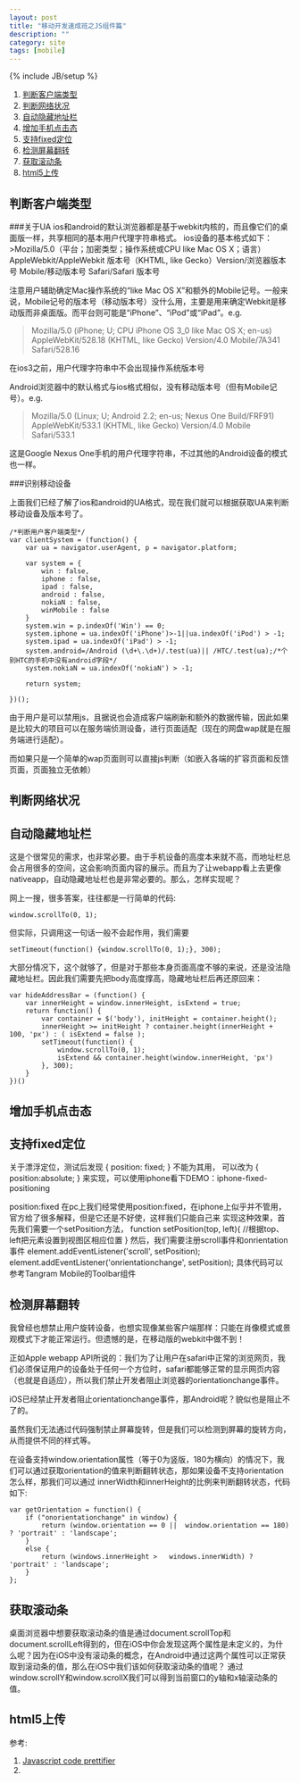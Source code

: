 ```yaml
---
layout: post
title: "移动开发速成班之JS组件篇"
description: ""
category: site
tags: [mobile]
---
```

{% include JB/setup %}

<ol class="directory">
	<li>
		<a href="#clientType">
			判断客户端类型
		</a>
	</li>
	<li>
		<a href="#networkStatus">
			判断网络状况
		</a>
	</li>
	<li>
		<a href="#hideAddress">
			自动隐藏地址栏
		</a>
	</li>
	<li>
		<a href="#clickState">
			增加手机点击态
		</a>
	</li>
	<li>
		<a href="#fixed">
			支持fixed定位
		</a>
	</li>
	<li>
		<a href="#screenOrient">
			检测屏幕翻转
		</a>
	</li>
	<li>
		<a href="#getScroll">
			获取滚动条
		</a>
	</li>
	<li>
		<a href="#upload">
			html5上传
		</a>
	</li>
</ol>

<h2 id="clientType">判断客户端类型</h2>
###关于UA
ios和android的默认浏览器都是基于webkit内核的，而且像它们的桌面版一样，共享相同的基本用户代理字符串格式。
ios设备的基本格式如下：
>Mozilla/5.0（平台；加密类型；操作系统或CPU like Mac OS X；语言）AppleWebkit/AppleWebkit 版本号（KHTML, like Gecko）Version/浏览器版本号 Mobile/移动版本号 Safari/Safari 版本号

注意用户辅助确定Mac操作系统的“like Mac OS X”和额外的Mobile记号。一般来说，Mobile记号的版本号（移动版本号）没什么用，主要是用来确定Webkit是移动版而非桌面版。而平台则可能是“iPhone”、“iPod”或“iPad”。e.g.

>Mozilla/5.0 (iPhone; U; CPU iPhone OS 3_0 like Mac OS X; en-us) AppleWebKit/528.18 (KHTML, like Gecko) Version/4.0 Mobile/7A341 Safari/528.16

在ios3之前，用户代理字符串中不会出现操作系统版本号

Android浏览器中的默认格式与ios格式相似，没有移动版本号（但有Mobile记号）。e.g.

>Mozilla/5.0 (Linux; U; Android 2.2; en-us; Nexus One Build/FRF91) AppleWebKit/533.1 (KHTML, like Gecko) Version/4.0 Mobile Safari/533.1

这是Google Nexus One手机的用户代理字符串，不过其他的Android设备的模式也一样。

###识别移动设备

上面我们已经了解了ios和android的UA格式，现在我们就可以根据获取UA来判断移动设备及版本号了。

	/*判断用户客户端类型*/
	var clientSystem = (function() {
		var ua = navigator.userAgent, p = navigator.platform;
	
		var system = {
			win : false,
			iphone : false,
			ipad : false,
			android : false,
			nokiaN : false,
			winMobile : false
		}
		system.win = p.indexOf('Win') == 0;
		system.iphone = ua.indexOf('iPhone')>-1||ua.indexOf('iPod') > -1;
		system.ipad = ua.indexOf('iPad') > -1;
		system.android=/Android (\d+\.\d+)/.test(ua)|| /HTC/.test(ua);/*个别HTC的手机中没有android字段*/
		system.nokiaN = ua.indexOf('nokiaN') > -1;
		
		return system;
	
	})();

由于用户是可以禁用js，且据说也会造成客户端刷新和额外的数据传输，因此如果是比较大的项目可以在服务端侦测设备，进行页面适配（现在的网盘wap就是在服务端进行适配）。

而如果只是一个简单的wap页面则可以直接js判断（如嵌入各端的扩容页面和反馈页面，页面独立无依赖）
				
<h2 id="networkStatus">判断网络状况</h2>
<h2 id="hideAddress">自动隐藏地址栏</h2>
这是个很常见的需求，也非常必要。由于手机设备的高度本来就不高，而地址栏总会占用很多的空间，这会影响页面内容的展示。而且为了让webapp看上去更像nativeapp，自动隐藏地址栏也是非常必要的。那么，怎样实现呢？

网上一搜，很多答案，往往都是一行简单的代码: 

	window.scrollTo(0, 1);
	
但实际，只调用这一句话一般不会起作用，我们需要

	setTimeout(function() {window.scrollTo(0, 1);}, 300);

大部分情况下，这个就够了，但是对于那些本身页面高度不够的来说，还是没法隐藏地址栏。因此我们需要先把body高度撑高，隐藏地址栏后再还原回来：

	var hideAddressBar = (function() {
		var innerHeight = window.innerHeight, isExtend = true;
		return function() {
			var container = $('body'), initHeight = container.height();
			innerHeight >= initHeight ? container.height(innerHeight + 100, 'px') : ( isExtend = false );
			setTimeout(function() {
				window.scrollTo(0, 1);
				isExtend && container.height(window.innerHeight, 'px')
			}, 300);
		}
	})()


<h2 id="clickState">增加手机点击态</h2>
<h2 id="fixed">支持fixed定位</h2>
关于漂浮定位，测试后发现 { position: fixed; } 不能为其用，
可以改为 { position:absolute; } 来实现，可以使用iphone看下DEMO：iphone-fixed-positioning

position:fixed
在pc上我们经常使用position:fixed，在iphone上似乎并不管用，官方给了很多解释，但是它还是不好使，这样我们只能自己来 实现这种效果，首先我们需要一个setPosition方法，
function setPosition(top, left){ //根据top、left把元素设置到视图区相应位置 }
然后，我们需要注册scroll事件和onrientation事件
element.addEventListener('scroll', setPosition); element.addEventListener('onrientationchange', setPosition);
具体代码可以参考Tangram Mobile的Toolbar组件


<h2 id="screenOrient">检测屏幕翻转</h2>
我曾经也想禁止用户旋转设备，也想实现像某些客户端那样：只能在肖像模式或景观模式下才能正常运行。但遗憾的是，在移动版的webkit中做不到！

正如Apple webapp API所说的：我们为了让用户在safari中正常的浏览网页，我们必须保证用户的设备处于任何一个方位时，safari都能够正常的显示网页内容（也就是自适应），所以我们禁止开发者阻止浏览器的orientationchange事件。

iOS已经禁止开发者阻止orientationchange事件，那Android呢？貌似也是阻止不了的。

虽然我们无法通过代码强制禁止屏幕旋转，但是我们可以检测到屏幕的旋转方向，从而提供不同的样式等。

在设备支持window.orientation属性（等于0为竖版，180为横向）的情况下，我们可以通过获取orientation的值来判断翻转状态，那如果设备不支持orientation怎么样，那我们可以通过 innerWidth和innerHeight的比例来判断翻转状态，代码如下:

	var getOrientation = function() { 
		if ("onorientationchange" in window) { 
			return (window.orientation == 0 || 	window.orientation == 180) ? 'portrait' : 'landscape'; 
		} 
		else { 
			return (windows.innerHeight > 	windows.innerWidth) ? 'portrait' : 'landscape'; 
		} 
	};

<h2 id="getScroll">获取滚动条</h2>
桌面浏览器中想要获取滚动条的值是通过document.scrollTop和document.scrollLeft得到的，但在iOS中你会发现这两个属性是未定义的，为什么呢？因为在iOS中没有滚动条的概念，在Android中通过这两个属性可以正常获取到滚动条的值，那么在iOS中我们该如何获取滚动条的值呢？
通过window.scrollY和window.scrollX我们可以得到当前窗口的y轴和x轴滚动条的值。

<h2 id="upload">html5上传</h2>


参考:
1. [Javascript code prettifier](http://google-code-prettify.googlecode.com/svn/trunk/README.html) 
2. 












